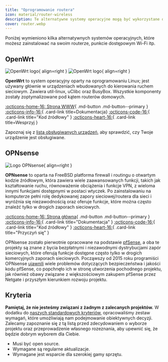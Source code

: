 ```yaml
---
title: "Oprogramowanie routera"
icon: material/router-wireless
description: Te alternatywne systemy operacyjne mogą być wykorzystane do zabezpieczenia routera lub punktu dostępowego Wi-Fi.
cover: router.webp
---
```


Poniżej wymieniono kilka alternatywnych systemów operacyjnych, które możesz zainstalować na swoim routerze, punkcie dostępowym Wi-Fi itp.

## OpenWrt

<div class="admonition recommendation" markdown>

![OpenWrt logo](assets/img/router/openwrt.svg#only-light){ align=right }
![OpenWrt logo](assets/img/router/openwrt-dark.svg#only-dark){ align=right }

**OpenWrt** to system operacyjny oparty na oprogramowaniu Linux; jest używany głównie w urządzeniach wbudowanych do kierowania ruchem sieciowym. Zawiera util-linux, uClibc oraz BusyBox. Wszystkie komponenty zostały zoptymalizowane pod kątem routerów domowych.

[:octicons-home-16: Strona WWW](https://openwrt.org){ .md-button .md-button--primary }
[:octicons-info-16:](https://openwrt.org/docs/start){ .card-link title=Dokumentacja}
[:octicons-code-16:](https://github.com/openwrt/openwrt){ .card-link title="Kod źródłowy" }
[:octicons-heart-16:](https://openwrt.org/donate){ .card-link title=Wesprzyj }

</details>

</div>

Zapoznaj się z [listą obsługiwanych urządzeń](https://openwrt.org/toh/start), aby sprawdzić, czy Twoje urządzenie jest obsługiwane.

## OPNsense

<div class="admonition recommendation" markdown>

![Logo OPNsense](assets/img/router/opnsense.svg){ align=right }

**OPNsense** to oparta na FreeBSD platforma firewall i routingu o otwartym kodzie źródłowym, która zawiera wiele zaawansowanych funkcji, takich jak kształtowanie ruchu, równoważenie obciążenia i funkcje VPN, z wieloma innymi funkcjami dostępnymi w postaci wtyczek. Po zainstalowaniu na komputerze pełni rolę dedykowanej zapory sieciowej/routera dla sieci i wyróżnia się niezawodnością oraz oferuje funkcje, które można często znaleźć tylko w drogich zaporach sieciowych.

[:octicons-home-16: Strona główna](https://opnsense.org){ .md-button .md-button--primary }
[:octicons-info-16:](https://docs.opnsense.org/index.html){ .card-link title="Dokumentacja" }
[:octicons-code-16:](https://github.com/opnsense){ .card-link title="Kod źródłowy" }
[:octicons-heart-16:](https://opnsense.org/donate){ .card-link title="Przyczyń się" }

</details>

</div>

OPNsense zostało pierwotnie opracowane na podstawie [pfSense](https://en.wikipedia.org/wiki/PfSense), a oba te projekty są znane z bycia bezpłatnymi i niezawodnymi dystrybucjami zapór sieciowych, które oferują funkcje dostępne często tylko w drogich komercyjnych zaporach sieciowych. Począwszy od 2015 roku programiści OPNsense [ujawnili](https://docs.opnsense.org/history/thefork.html) wiele problemów dotyczących bezpieczeństwa i jakości kodu pfSense, co popchnęło ich w stronę utworzenia pochodnego projektu, jak również obawy związane z większościowym zakupem pfSense przez Netgate i przyszłym kierunkiem rozwoju projektu.

## Kryteria

**Pamiętaj, że nie jesteśmy związani z żadnym z zalecanych projektów.** W dodatku do [naszych standardowych kryteriów](about/criteria.md), opracowaliśmy zestaw wymagań, które umożliwiają nam podejmowanie obiektywnych decyzji. Zalecamy zapoznanie się z tą listą przed zdecydowaniem o wyborze projektu oraz przeprowadzenie własnego rozeznania, aby upewnić się, że będzie dobrym wyborem dla Ciebie.

- Musi być open source.
- Wymagane są regularne aktualizacje.
- Wymagane jest wsparcie dla szerokiej gamy sprzętu.
